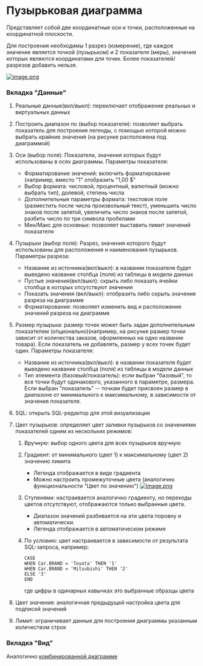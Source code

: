 # Пузырьковая диаграмма

Представляет собой две координатные оси и точки, расположенные на координатной плоскости.

Для построения необходимы 1 разрез (измерение), где каждое значение является точкой (пузырьком) и 2 показателя (меры), значения которых являются координатами для точек. Более показателей/разрезов добавить нельзя.

[![image.png](https://book.winsolutions.ru/uploads/images/gallery/2023-08/scaled-1680-/Nqeimage.png)](https://book.winsolutions.ru/uploads/images/gallery/2023-08/Nqeimage.png)

### Вкладка "Данные"

1. Реальные данные(вкл/выкл): переключает отображение реальных и виртуальных данных
2. Построить диапазон по (выбор показателя): позволяет выбрать показатель для построения легенды, с помощью которой можно выбрать крайние значения (на рисунке расположена под диаграммой)
3. Оси (выбор поля): Показатели, значения которых будут использованы в осях диаграммы. Параметры показателя: 
    - Форматирование значений: включить форматирование (например, вместо "1" отобразить "1,00 $"
    - Выбор формата: числовой, процентный, валютный (можно выбрать тип), долевой, степень числа
    - Дополнительные параметры формата: текстовое поле (разместить после числа произвольный текст), уменьшить число знаков после запятой, увеличить число знаков после запятой, разбить число по три символа пробелами
    - Мин/Макс для основных: позволяет выставить лимит значений показателя
4. Пузырьки (выбор поля): Разрез, значения которого будут использованы для расположения и наименования пузырьков. Параметры разреза: 
    - Название из источника(вкл/выкл): в названии показателя будет выведено название столбца (поля) из таблицы в модели данных
    - Пустые значения(вкл/выкл): скрыть либо показать ячейки столбца в которых отсутствуют значения
    - Показать значения (вкл/выкл): отобразить либо скрыть значения разреза на диаграмме
    - Форматирование: позволяет изменить вид и расположение значений разреза на диаграмме
5. Размер пузырька: размер точек может быть задан дополнительным показателем (опционально)(например, на рисунке размер точки зависит от количества заказов, оформленных на одно название товара). Если показатель не добавлять, размер у всех точек будет один. Параметры показателя:
    
    
    - Название из источника(вкл/выкл): в названии показателя будет выведено название столбца (поля) из таблицы в модели данных
    - Тип элемента (базовый/показатель): если выбран "базовый", то все точки будут одинакового, указанного в параметре, размера. Если выбран "показатель" -- точкам будет присвоен размер в диапазоне от минимального к максимальному, в зависимости от значения показателя.
6. SQL: открыть SQL-редактор для этой визуализации
7. Цвет пузырьков: определяет цвет заливки пузырьков со значениями показателей одним из нескольких режимов:  
    
    1. Вручную: выбор одного цвета для всех пузырьков вручную
    2. Градиент: от минимального (цвет 1) к максимальному (цвет 2) значению лимита  
        
        - Легенда отображается в виде градиента
        - Можно настроить промежуточные цвета (аналогично функциональности "Цвет по значению") [![image.png](https://book.winsolutions.ru/uploads/images/gallery/2023-07/scaled-1680-/AvGimage.png)](https://book.winsolutions.ru/uploads/images/gallery/2023-07/AvGimage.png)
    3. Ступенями: настраивается аналогично градиенту, но переходы цветов отсутствуют, отображаются только выбранные цвета. 
        - Диапазон значений разбивается на эти цвета поровну и автоматически.
        - Легенда отображается в автоматическом режиме
    4. По условию: цвет настраивается в зависимости от результата SQL-запроса, например:   
        ```postgresql
        CASE 
        WHEN Car.BRAND = 'Toyota' THEN '1'
        WHEN Car.BRAND = 'Mitsubishi' THEN '2'
        ELSE '3'
        END
        ```
        
        где цифры в одинарных кавычках это выбранные образцы цвета
8. Цвет значения: аналогичная предыдущей настройка цвета для подписей значений
9. Лимит: ограничивает данные для построения диаграммы указанным количеством строк

### Вкладка "Вид"

Аналогично [комбинированной диаграмме](https://book.winsolutions.ru/books/rukovodstvo-polzovatelia/page/kombinirovannaya-diagramma)